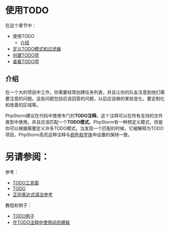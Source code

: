 # 使用TODO

在这个章节中：

* 使用TODO
    * [介绍](#介绍)
* [定义TODO模式和过滤器](/如何使用/常规指南/PhpStorm编辑器/使用TODO/定义TODO模式和过滤器.md)
* [创建TODO项](/如何使用/常规指南/PhpStorm编辑器/使用TODO/创建TODO项.md)
* [查看TODO项](/如何使用/常规指南/PhpStorm编辑器/使用TODO/查看TODO项.md)


## <span id='介绍'>介绍</span>

在一个大的项目中工作，你需要经常创建任务列表，并且让你的队友注意到他们需要注意的问题。这些问题包括应该回答的问题，以后应该做的某些变化，要定制化和改善的区域等。

PhpStorm建议在代码中使用专门的**TODO注释**。这个注释可以在所有支持的文件类型中使用，并且应该匹配一个**TODO模式**。PhpStorm有一种预定义模式，但是你可以根据需要定义许多TODO模式。当发现一个匹配的时候，它被解释为TODO项目，PhpStorm高亮这种注释与[颜色和字体](/参考/设置参数对话框/编辑器/颜色和字体.md)中设置的保持一致。



# 另请参阅：

参考：

* [TODO工具窗](/参考/工具窗参考/TODO工具窗.md)
* [TODO](/参考/设置参数对话框/编辑器/TODO/README.md)
* [正则表达式语法参考](/参考/正则表达式语法参考.md)

教程和例子：

* [TODO例子](/教程/TODO例子.md)
* [在TODO注释中使用动态模板](/教程/在TODO注释中使用动态模板.md)
